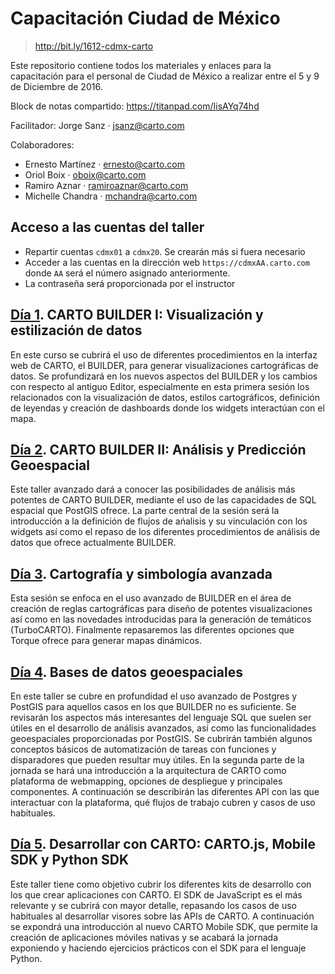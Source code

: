 Capacitación Ciudad de México
=====================================

> http://bit.ly/1612-cdmx-carto

Este repositorio contiene todos los materiales y enlaces para la capacitación para el personal de Ciudad de México a realizar entre el 5 y 9 de Diciembre de 2016.

Block de notas compartido: https://titanpad.com/IisAYq74hd

Facilitador: Jorge Sanz · jsanz@carto.com

Colaboradores:

* Ernesto Martínez · ernesto@carto.com
* Oriol Boix · oboix@carto.com
* Ramiro Aznar · ramiroaznar@carto.com
* Michelle Chandra · mchandra@carto.com

## Acceso a las cuentas del taller

* Repartir cuentas `cdmx01` a `cdmx20`. Se crearán más si fuera necesario
* Acceder a las cuentas en la dirección web `https://cdmxAA.carto.com` donde `AA` será el número asignado anteriormente.
* La contraseña será proporcionada por el instructor


## [Día 1](01-builder-visualization/README.md). CARTO BUILDER I: Visualización y estilización de datos

En este curso se cubrirá el uso de diferentes procedimientos en la interfaz web de CARTO, el BUILDER, para generar visualizaciones cartográficas de datos. Se profundizará en los nuevos aspectos del BUILDER y los cambios con respecto al antiguo Editor, especialmente en esta primera sesión los relacionados con la visualización de datos, estilos cartográficos, definición de leyendas y creación de dashboards donde los widgets interactúan con el mapa.


## [Día 2](02-builder-analysis/README.md). CARTO BUILDER II: Análisis y Predicción Geoespacial

Este taller avanzado dará a conocer las posibilidades de análisis más potentes de CARTO BUILDER, mediante el uso de las capacidades de SQL espacial que PostGIS ofrece. La parte central de la sesión será la introducción a la definición de flujos de ańalisis y su vinculación con los widgets así como el repaso de los diferentes procedimientos de análisis de datos que ofrece actualmente BUILDER.

## [Día 3](03-cartography/README.md). Cartografía y simbología avanzada

Esta sesión se enfoca en el uso avanzado de BUILDER en el área de creación de reglas cartográficas para diseño de potentes visualizaciones así como en las novedades introducidas para la generación de temáticos (TurboCARTO). Finalmente repasaremos las diferentes opciones que Torque ofrece para generar mapas dinámicos.

## [Día 4](04-database/README.md). Bases de datos geoespaciales

En este taller se cubre en profundidad el uso avanzado de Postgres y PostGIS para aquellos casos en los que BUILDER no es suficiente. Se revisarán los aspectos más interesantes del lenguaje SQL que suelen ser útiles en el desarrollo de análisis avanzados, así como las funcionalidades geoespaciales proporcionadas por PostGIS. Se cubrirán también algunos conceptos básicos de automatización de tareas con funciones y disparadores que pueden resultar muy útiles. En la segunda parte de la jornada se hará una introducción a la arquitectura de CARTO como plataforma de webmapping, opciones de despliegue y principales componentes. A continuación se describirán las diferentes API con las que interactuar con la plataforma, qué flujos de trabajo cubren y casos de uso habituales.

## [Día 5](05-sdks/README.md). Desarrollar con CARTO: CARTO.js, Mobile SDK y Python SDK

Este taller tiene como objetivo cubrir los diferentes kits de desarrollo con los que crear aplicaciones con CARTO. El SDK de JavaScript es el más relevante y se cubrirá con mayor detalle, repasando los casos de uso habituales al desarrollar visores sobre las APIs de CARTO. A continuación se expondrá una introducción al nuevo CARTO Mobile SDK, que permite la creación de aplicaciones móviles nativas y se acabará la jornada exponiendo y haciendo ejercicios prácticos con el SDK para el lenguaje Python.
